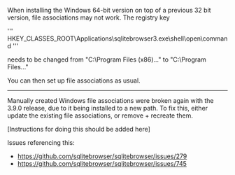 When installing the Windows 64-bit version on top of a previous 32 bit version, file
associations may not work.
The registry key

'''
 HKEY_CLASSES_ROOT\Applications\sqlitebrowser3.exe\shell\open\command
'''

needs to be changed from "C:\Program Files (x86)..." to "C:\Program Files..."

You can then set up file associations as usual.

---

Manually created Windows file associations were broken again with the 3.9.0 release,
due to it being installed to a new path.  To fix this, either update the existing
file associations, or remove + recreate them.

[Instructions for doing this should be added here]

Issues referencing this:

* https://github.com/sqlitebrowser/sqlitebrowser/issues/279
* https://github.com/sqlitebrowser/sqlitebrowser/issues/745